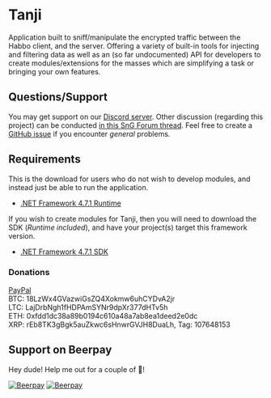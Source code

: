 # Tanji 
Application built to sniff/manipulate the encrypted traffic between the Habbo client, and the server. Offering a variety of built-in tools for injecting and filtering data as well as an (so far undocumented) API for developers to create modules/extensions for the masses which are simplifying a task or bringing your own features.

## Questions/Support
You may get support on our [Discord server](https://discord.gg/Vyc2gFC). Other discussion (regarding this project) can be conducted [in this SnG Forum thread](https://www.sngforum.info/thread-5917.html). Feel free to create a [GitHub issue](https://github.com/ArachisH/Tanji/issues) if you encounter *general* problems.

## Requirements
This is the download for users who do not wish to develop modules, and instead just be able to run the application.  
* [.NET Framework 4.7.1 Runtime](https://www.microsoft.com/en-us/download/details.aspx?id=56115)  

If you wish to create modules for Tanji, then you will need to download the SDK (*Runtime included*), and have your project(s) target this framework version.
* [.NET Framework 4.7.1 SDK](https://www.microsoft.com/en-us/download/details.aspx?id=56119)

### Donations  
[PayPal](https://www.paypal.com/cgi-bin/webscr?cmd=_s-xclick&hosted_button_id=HMYZ4GB5N2PAU)  
BTC: 18LzWx4GVazwiGsZQ4Xokmw6uhCYDvA2jr  
LTC: LajDrbNgh1fHDPAmSYNr9dpXr377dHTv5h  
ETH: 0xfdd1dc38a89b0194c610a48a7ab8ea1deed2e0dc  
XRP: rEb8TK3gBgk5auZkwc6sHnwrGVJH8DuaLh, Tag: 107648153

## Support on Beerpay
Hey dude! Help me out for a couple of :beers:!

[![Beerpay](https://beerpay.io/ArachisH/Tanji/badge.svg?style=beer-square)](https://beerpay.io/ArachisH/Tanji)  [![Beerpay](https://beerpay.io/ArachisH/Tanji/make-wish.svg?style=flat-square)](https://beerpay.io/ArachisH/Tanji?focus=wish)
